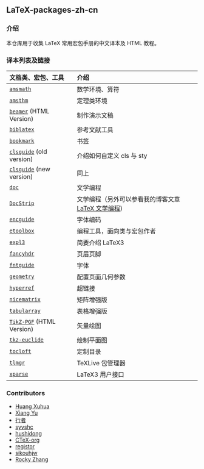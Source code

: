 ## LaTeX-packages-zh-cn

### 介绍

本仓库用于收集 LaTeX 常用宏包手册的中文译本及 HTML 教程。

### 译本列表及链接

|文档类、宏包、工具|介绍|
|:---|:---|
|[`amsmath`](https://github.com/yuxtech/translation-of-amsmath-package)|数学环境、算符|
|[`amsthm`](https://github.com/sikouhjw/amsthm-zh)|定理类环境|
|[`beamer`](https://www.beamer.plus) (HTML Version)|制作演示文稿|
|[`biblatex`](https://github.com/hushidong/biblatex-zh-cn)|参考文献工具|
|[`bookmark`](https://www.latexstudio.net/index/details/index/mid/2912.html)|书签|
|[`clsguide`](https://github.com/CTeX-org/ctex-doc/tree/master/clsguide-zh-cn) (old version)|介绍如何自定义 cls 与 sty|
|[`clsguide`](https://github.com/rockyzhz/latexdoc-chinese-translation/tree/main/clsguide-current-zh-cn) (new version)|同上|
|[`doc`](https://github.com/rockyzhz/latexdoc-chinese-translation/tree/main/doc-zh-cn)|文学编程|
|[`DocStrip`](https://github.com/rockyzhz/latexdoc-chinese-translation/tree/main/docstrip-zh-cn)|文学编程（另外可以参看我的博客文章 [LaTeX 文学编程](https://switwu.github.io/2023-02-20-latex-literate-programming/))|
|[`encguide`](https://www.latexstudio.net/index/details/index/mid/2911.html)|字体编码|
|[`etoolbox`](https://github.com/rockyzhz/latexdoc-chinese-translation/tree/main/etoolbox-zh-cn)|编程工具，面向类与宏包作者|
|[`expl3`](https://www.latexstudio.net/index/details/index/mid/2988.html)|简要介绍 LaTeX3|
|[`fancyhdr`](https://www.latexstudio.net/index/details/index/mid/3086.html)|页眉页脚|
|[`fntguide`](https://www.latexstudio.net/index/details/index/mid/2926.html)|字体|
|[`geometry`](https://www.latexstudio.net/index/details/index/mid/3118.html)|配置页面几何参数|
|[`hyperref`](https://www.latexstudio.net/index/details/index/mid/3423.html)|超链接|
|[`nicematrix`](https://gitee.com/zhangsming818/nicematrixmanualzh/)|矩阵增强版|
|[`tabularray`](https://www.latexstudio.net/index/details/index/mid/1776.html)|表格增强版|
|[`TikZ-PGF`](https://tikz.dev) (HTML Version)|矢量绘图|
|[`tkz-euclide`](https://github.com/registor/tkz-euclide-doc-zh-cn)|绘制平面图|
|[`tocloft`](https://www.latexstudio.net/index/details/index/mid/1547.html)|定制目录|
|[`tlmgr`](https://github.com/syvshc/tlmgr-intro-zh-cn)|TeXLive 包管理器|
|[`xparse`](https://github.com/rockyzhz/latexdoc-chinese-translation/tree/main/xparse-zh-cn)|LaTeX3 用户接口|

### Contributors

+ [Huang Xuhua](https://www.latexstudio.net/index/lists/barsearch/author/23813.html)
+ [Xiang Yu](https://github.com/yuxtech)
+ [行者](https://www.latexstudio.net/index/lists/barsearch/author/7146.html)
+ [syvshc](https://github.com/syvshc)
+ [hushidong](https://github.com/hushidong)
+ [CTeX-org](https://github.com/CTeX-org)
+ [registor](https://github.com/registor)
+ [sikouhjw](https://github.com/sikouhjw)
+ [Rocky Zhang](https://github.com/rockyzhz)
